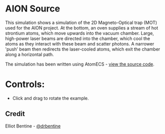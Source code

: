 # AION Source

<script type="module">
  import init from './aion_source.js'
  init()
</script>

This simulation shows a simulation of the 2D Magneto-Optical trap (MOT) used for the AION project.
At the bottom, an oven supplies a stream of hot strontium atoms, which move upwards into the vacuum chamber.
Large, high-power laser beams are directed into the chamber, which cool the atoms as they interact with these beam and scatter photons.
A narrower 'push' beam then redirects the laser-cooled atoms, which exit the chamber along a horizontal path.

The simulation has been written using AtomECS - [view the source code](https://github.com/TeamAtomECS/AtomECSDemos/blob/master/examples/aion_source.rs).

# Controls:

* Click and drag to rotate the example.

## Credit

Elliot Bentine - [@drbentine](https://twitter.com/drbentine)